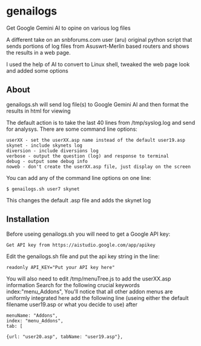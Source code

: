 # genailogs
Get Google Gemini AI to opine on various log files

A different take on an snbforums.com user (aru) original python script that sends portions of log files
from Asuswrt-Merlin based routers and shows the results in a web page.

I used the help of AI to convert to Linux shell, tweaked the web page look and added some options

## About
genailogs.sh will send log file(s) to Google Gemini AI and then format the results in html for viewing

The default action is to take the last 40 lines from /tmp/syslog.log and send for analysys.
There are some command line options:
```
userXX - set the userXX.asp name instead of the default user19.asp
skynet - include skynets log
diversion - include diversions log
verbose - output the question (log) and response to terminal
debug - output some debug info
noweb - don't create the userXX.asp file, just display on the screen
```

You can add any of the command line options on one line:

```
$ genailogs.sh user7 skynet
```
This changes the default .asp file and adds the skynet log

## Installation

Before useing genailogs.sh you will need to get a Google API key:
```
Get API key from https://aistudio.google.com/app/apikey
```
Edit the genailogs.sh file and put the api key string in the line:
```
readonly API_KEY="Put your API key here"
```
You will also need to edit /tmp/menuTree.js to add the userXX.asp information
Search for the following crucial keywords index:"menu_Addons",
You'll notice that all other addon menus are uniformly integrated here
add the following line (useing either the default filename user19.asp or what you decide to use) after
```
menuName: "Addons",
index: "menu_Addons",
tab: [
```

```
{url: "user20.asp", tabName: "user19.asp"},
```
